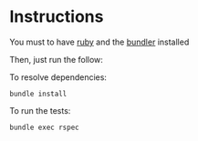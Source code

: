 Instructions
============

You must to have [ruby](https://www.ruby-lang.org/) and the [bundler](http://bundler.io/) installed

Then, just run the follow:

To resolve dependencies:
```
bundle install
```

To run the tests:
```
bundle exec rspec
```

